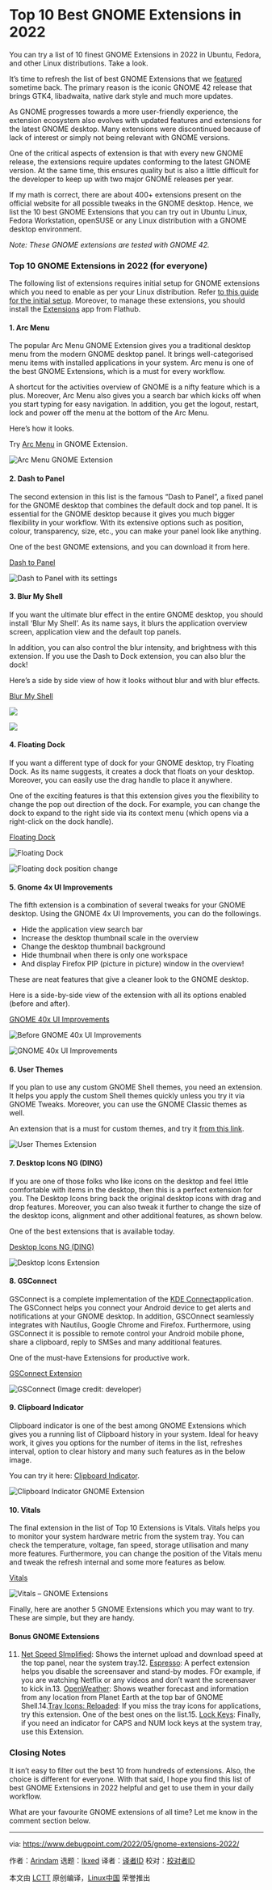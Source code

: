 [#]: subject: "Top 10 Best GNOME Extensions in 2022"
[#]: via: "https://www.debugpoint.com/2022/05/gnome-extensions-2022/"
[#]: author: "Arindam https://www.debugpoint.com/author/admin1/"
[#]: collector: "lkxed"
[#]: translator: " "
[#]: reviewer: " "
[#]: publisher: " "
[#]: url: " "

Top 10 Best GNOME Extensions in 2022
======
You can try a list of 10 finest GNOME Extensions in 2022 in Ubuntu, Fedora, and other Linux distributions. Take a look.

It’s time to refresh the list of best GNOME Extensions that we [featured][1] sometime back. The primary reason is the iconic GNOME 42 release that brings GTK4, libadwaita, native dark style and much more updates.

As GNOME progresses towards a more user-friendly experience, the extension ecosystem also evolves with updated features and extensions for the latest GNOME desktop. Many extensions were discontinued because of lack of interest or simply not being relevant with GNOME versions.

One of the critical aspects of extension is that with every new GNOME release, the extensions require updates conforming to the latest GNOME version. At the same time, this ensures quality but is also a little difficult for the developer to keep up with two major GNOME releases per year.

If my math is correct, there are about 400+ extensions present on the official website for all possible tweaks in the GNOME desktop. Hence, we list the 10 best GNOME Extensions that you can try out in Ubuntu Linux, Fedora Workstation, openSUSE or any Linux distribution with a GNOME desktop environment.

*Note: These GNOME extensions are tested with GNOME 42.*

### Top 10 GNOME Extensions in 2022 (for everyone)

The following list of extensions requires initial setup for GNOME extensions which you need to enable as per your Linux distribution. Refer [to this guide for the initial setup][2]. Moreover, to manage these extensions, you should install the [Extensions][3] app from Flathub.

#### 1. Arc Menu

The popular Arc Menu GNOME Extension gives you a traditional desktop menu from the modern GNOME desktop panel. It brings well-categorised menu items with installed applications in your system. Arc menu is one of the best GNOME Extensions, which is a must for every workflow.

A shortcut for the activities overview of GNOME is a nifty feature which is a plus. Moreover, Arc Menu also gives you a search bar which kicks off when you start typing for easy navigation. In addition, you get the logout, restart, lock and power off the menu at the bottom of the Arc Menu.

Here’s how it looks.

Try [Arc Menu][4] in GNOME Extension.

![Arc Menu GNOME Extension][5]

#### 2. Dash to Panel

The second extension in this list is the famous “Dash to Panel”, a fixed panel for the GNOME desktop that combines the default dock and top panel. It is essential for the GNOME desktop because it gives you much bigger flexibility in your workflow. With its extensive options such as position, colour, transparency, size, etc., you can make your panel look like anything.

One of the best GNOME extensions, and you can download it from here.

[Dash to Panel][6]

![Dash to Panel with its settings][7]

#### 3. Blur My Shell

If you want the ultimate blur effect in the entire GNOME desktop, you should install ‘Blur My Shell’. As its name says, it blurs the application overview screen, application view and the default top panels.

In addition, you can also control the blur intensity, and brightness with this extension. If you use the Dash to Dock extension, you can also blur the dock!

Here’s a side by side view of how it looks without blur and with blur effects.

[Blur My Shell][8]

![][9]

![][10]

#### 4. Floating Dock

If you want a different type of dock for your GNOME desktop, try Floating Dock. As its name suggests, it creates a dock that floats on your desktop. Moreover, you can easily use the drag handle to place it anywhere.

One of the exciting features is that this extension gives you the flexibility to change the pop out direction of the dock. For example, you can change the dock to expand to the right side via its context menu (which opens via a right-click on the dock handle).

[Floating Dock][11]

![Floating Dock][12]

![Floating dock position change][13]

#### 5. Gnome 4x UI Improvements

The fifth extension is a combination of several tweaks for your GNOME desktop. Using the GNOME 4x UI Improvements, you can do the followings.

* Hide the application view search bar
* Increase the desktop thumbnail scale in the overview
* Change the desktop thumbnail background
* Hide thumbnail when there is only one workspace
* And display Firefox PIP (picture in picture) window in the overview!

These are neat features that give a cleaner look to the GNOME desktop.

Here is a side-by-side view of the extension with all its options enabled (before and after).

[GNOME 40x UI Improvements][14]

![Before GNOME 40x UI Improvements][15]

![GNOME 40x UI Improvements][16]

#### 6. User Themes

If you plan to use any custom GNOME Shell themes, you need an extension. It helps you apply the custom Shell themes quickly unless you try it via GNOME Tweaks. Moreover, you can use the GNOME Classic themes as well.

An extension that is a must for custom themes, and try it [from this link][17].

![User Themes Extension][18]

#### 7. Desktop Icons NG (DING)

If you are one of those folks who like icons on the desktop and feel little comfortable with items in the desktop, then this is a perfect extension for you. The Desktop Icons bring back the original desktop icons with drag and drop features. Moreover, you can also tweak it further to change the size of the desktop icons, alignment and other additional features, as shown below.

One of the best extensions that is available today.

[Desktop Icons NG (DING)][19]

![Desktop Icons Extension][20]

#### 8. GSConnect

GSConnect is a complete implementation of the [KDE Connect][21]application. The GSConnect helps you connect your Android device to get alerts and notifications at your GNOME desktop. In addition, GSCOnnect seamlessly integrates with Nautilus, Google Chrome and Firefox. Furthermore, using GSConnect it is possible to remote control your Android mobile phone, share a clipboard, reply to SMSes and many additional features.

One of the must-have Extensions for productive work.

[GSConnect Extension][22]

![GSConnect (Image credit: developer)][23]

#### 9. Clipboard Indicator

Clipboard indicator is one of the best among GNOME Extensions which gives you a running list of Clipboard history in your system. Ideal for heavy work, it gives you options for the number of items in the list, refreshes interval, option to clear history and many such features as in the below image.

You can try it here: [Clipboard Indicator][24].

![Clipboard Indicator GNOME Extension][25]

#### 10. Vitals

The final extension in the list of Top 10 Extensions is Vitals. Vitals helps you to monitor your system hardware metric from the system tray. You can check the temperature, voltage, fan speed, storage utilisation and many more features. Furthermore, you can change the position of the Vitals menu and tweak the refresh internal and some more features as below.

[Vitals][26]

![Vitals – GNOME Extensions][27]

Finally, here are another 5 GNOME Extensions which you may want to try. These are simple, but they are handy.

#### Bonus GNOME Extensions

11. [Net Speed SImplified][28]: Shows the internet upload and download speed at the top panel, near the system tray.12. [Espresso][29]: A perfect extension helps you disable the screensaver and stand-by modes. FOr example, if you are watching Netflix or any videos and don’t want the screensaver to kick in.13. [OpenWeather][30]: Shows weather forecast and information from any location from Planet Earth at the top bar of GNOME Shell.14.[Tray Icons: Reloaded][31]: If you miss the tray icons for applications, try this extension. One of the best ones on the list.15. [Lock Keys][32]: Finally, if you need an indicator for CAPS and NUM lock keys at the system tray, use this Extension.

### Closing Notes

It isn’t easy to filter out the best 10 from hundreds of extensions. Also, the choice is different for everyone. With that said, I hope you find this list of best GNOME Extensions in 2022 helpful and get to use them in your daily workflow.

What are your favourite GNOME extensions of all time? Let me know in the comment section below.

--------------------------------------------------------------------------------

via: https://www.debugpoint.com/2022/05/gnome-extensions-2022/

作者：[Arindam][a]
选题：[lkxed][b]
译者：[译者ID](https://github.com/译者ID)
校对：[校对者ID](https://github.com/校对者ID)

本文由 [LCTT](https://github.com/LCTT/TranslateProject) 原创编译，[Linux中国](https://linux.cn/) 荣誉推出

[a]: https://www.debugpoint.com/author/admin1/
[b]: https://github.com/lkxed
[1]: https://www.debugpoint.com/2021/04/gnome-40-extensions/
[2]: https://www.debugpoint.com/2018/05/how-to-install-and-use-gnome-shell-extensions-in-ubuntu/
[3]: https://flathub.org/apps/details/org.gnome.Extensions
[4]: https://extensions.gnome.org/extension/3628/arcmenu/
[5]: https://www.debugpoint.com/wp-content/uploads/2022/05/Arc-Menu-GNOME-Extension.jpg
[6]: https://extensions.gnome.org/extension/1160/dash-to-panel/
[7]: https://www.debugpoint.com/wp-content/uploads/2022/05/Dash-to-Panel-with-its-settings.jpg
[8]: https://extensions.gnome.org/extension/3193/blur-my-shell/
[9]: https://www.debugpoint.com/wp-content/uploads/2022/05/Before-Blur-My-Shell-Extension.jpg
[10]: https://www.debugpoint.com/wp-content/uploads/2022/05/Blur-My-Shell-Extension.jpg
[11]: https://extensions.gnome.org/extension/2542/floating-dock/
[12]: https://www.debugpoint.com/wp-content/uploads/2021/04/Floating-Dock.gif
[13]: https://www.debugpoint.com/wp-content/uploads/2022/05/Floating-dock-position-change.gif
[14]: https://extensions.gnome.org/extension/4158/gnome-40-ui-improvements/
[15]: https://i2.wp.com/www.debugpoint.com/wp-content/uploads/2022/05/Before-GNOME-40x-UI-Improvements.jpg?ssl=1
[16]: https://i1.wp.com/www.debugpoint.com/wp-content/uploads/2022/05/GNOME-40x-UI-Improvements.jpg?ssl=1
[17]: https://extensions.gnome.org/extension/19/user-themes/
[18]: https://www.debugpoint.com/wp-content/uploads/2022/05/User-Themes-Extension.jpg
[19]: https://extensions.gnome.org/extension/2087/desktop-icons-ng-ding/
[20]: https://www.debugpoint.com/wp-content/uploads/2022/05/Desktop-Icons-Extenstion.gif
[21]: https://www.debugpoint.com/2022/01/kde-connect-guide/
[22]: https://extensions.gnome.org/extension/1319/gsconnect/
[23]: https://www.debugpoint.com/wp-content/uploads/2022/05/GSConnect-Image-credit-developer.jpg
[24]: https://extensions.gnome.org/extension/779/clipboard-indicator/
[25]: https://www.debugpoint.com/wp-content/uploads/2022/05/Clipboard-Indicator-GNOME-Extension.jpg
[26]: https://extensions.gnome.org/extension/1460/vitals/
[27]: https://www.debugpoint.com/wp-content/uploads/2022/05/Vitals-GNOME-Extensions-2.jpg
[28]: https://extensions.gnome.org/extension/3724/net-speed-simplified/
[29]: https://extensions.gnome.org/extension/4135/espresso/
[30]: https://extensions.gnome.org/extension/750/openweather/
[31]: https://extensions.gnome.org/extension/2890/tray-icons-reloaded/
[32]: https://extensions.gnome.org/extension/1532/lock-keys/
